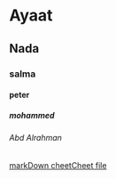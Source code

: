 # Ayaat
## Nada
### salma
#### peter
##### mohammed
###### Abd Alrahman

[markDown cheetCheet file](https://github.com/adam-p/markdown-here/wiki/markdown-cheatsheet)